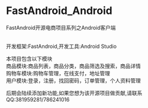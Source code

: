 # FastAndroid_Android
FastAndroid开源电商项目系列之Android客户端<br/><br/>

开发框架:FastAndroid,开发工具:Android Studio<br/>

本项目包含以下模块<br/>
商品模块:商品列表，商品分类，商品筛选及搜索，商品详情<br/>
购物车模块:购物车管理，在线支付，地址管理<br/>
用户模块:登录，注册，找回密码，订单管理，个人资料管理<br/>

后期会陆续添加新功能,如果您想为该开源项目做贡献,请联系QQ:381959281/786241016